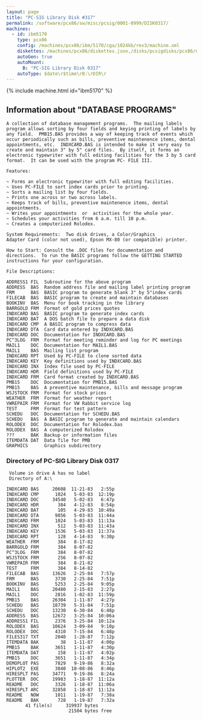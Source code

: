 ```yaml
---
layout: page
title: "PC-SIG Library Disk #317"
permalink: /software/pcx86/sw/misc/pcsig/0001-0999/DISK0317/
machines:
  - id: ibm5170
    type: pcx86
    config: /machines/pcx86/ibm/5170/cga/1024kb/rev3/machine.xml
    diskettes: /machines/pcx86/diskettes.json,/disks/pcsigdisks/pcx86/diskettes.json
    autoGen: true
    autoMount:
      B: "PC-SIG Library Disk 0317"
    autoType: $date\r$time\rB:\rDIR\r
---
```


{% include machine.html id="ibm5170" %}

## Information about "DATABASE PROGRAMS"

    A collection of database management programs.  The mailing labels
    program allows sorting by four fields and keying printing of labels by
    any field.  PMB15.BAS provides a way of keeping track of events which
    occur periodically such as bills, preventive maintenence items, dental
    appointments, etc.  INDXCARD.BAS is intended to make it very easy to
    create and maintain 3" by 5" card files.  By itself, it forms an
    electronic typewriter with full editing facilities for the 3 by 5 card
    format.  It can be used with the program PC- FILE III.
    
    Features:
    
    ~ Forms an electronic typewriter with full editing facilities.
    ~ Uses PC-FILE to sort index cards prior to printing.
    ~ Sorts a mailing list by four fields.
    ~ Prints one across or two across labels.
    ~ Keeps track of bills, preventive maintenence items, dental
    appointments.
    ~ Writes your appointments  or  activities for the whole year.
    ~ Schedules your activities from 6 a.m. till 10 p.m.
    ~ Creates a computerized Rolodex.
    
    System Requirements:  Two disk drives, a Color/Graphics
    Adapter Card (color not used), Epson MX-80 (or compatible) printer.
    
    How to Start: Consult the .DOC files for documentation and
    directions.  To run the BASIC programs follow the GETTING STARTED
    instructions for your configuration.
    
    File Descriptions:
    
    ADDRESS1 FIL  Subroutine for the above program
    ADDRESS  BAS  Random address file and mailing label printing program
    FRM      BAS  BASIC program to generate blank 3" by 5"index cards
    FILECAB  BAS  BASIC program to create and maintain databases
    BOOKINV  BAS  Menu for book tracking in the library
    BARRGOLD FRM  Format of gold prices quotes
    INDXCARD BAS  BASIC program to generate index cards
    INDXCARD BAT  A DOS batch file to prepare a data disk
    INDXCARD CMP  A BASIC program to compress data
    INDXCARD DTA  Card data entered by INDXCARD.BAS
    INDXCARD DOC  Documentation for INDXCARD.BAS
    PC^3LOG  FRM  Format for meeting reminder and log for PC meetings
    MAIL1    DOC  Documentation for MAIL1.BAS
    MAIL1    BAS  Mailing list program
    INDXCARD RPT  Used by PC-FILE to clone sorted data
    INDXCARD KEY  Key definitions used by INDXCARD.BAS
    INDXCARD INX  Index file used by PC-FILE
    INDXCARD HDR  Field definitions used by PC-FILE
    INDXCARD FRM  Card format created by INDXCARD.BAS
    PMB15    DOC  Documentation for PMB15.BAS
    PMB15    BAS  A preventive maintenance, bills and message program
    WSJSTOCK FRM  Format for stock prices
    WEATHER  FRM  Format for weather report
    VWREPAIR FRM  Format for VW Rabbit service log
    TEST     FRM  Format for test pattern
    SCHEDU   DOC  Documentation for SCHEDU.BAS
    SCHEDU   BAS  A BASIC program to generate and maintain calendars
    ROLODEX  DOC  Documentation for Rolodex.bas
    ROLODEX  BAS  A computerized Rolodex
    ???      BAK  Backup or information files
    ITEMDATA DAT  Data file for PMB
    GRAPHICS      Graphics subdirectory

### Directory of PC-SIG Library Disk 0317

     Volume in drive A has no label
     Directory of A:\

    INDXCARD BAS     20608  11-21-83   2:55p
    INDXCARD CMP      1024   5-03-83  12:19p
    INDXCARD DOC     34540   5-02-83   6:47p
    INDXCARD HDR       384   4-12-83   8:54p
    INDXCARD BAT       105   4-29-83  10:49a
    INDXCARD DTA      9856   5-03-83  11:44a
    INDXCARD FRM      1024   5-03-83  11:13a
    INDXCARD INX       512   5-03-83  11:43a
    INDXCARD KEY      1536   5-03-83  11:37a
    INDXCARD RPT       128   4-14-83   9:30p
    WEATHER  FRM       384   8-17-82
    BARRGOLD FRM       384   8-07-82
    PC^3LOG  FRM       384   8-07-82
    WSJSTOCK FRM       256   8-07-82
    VWREPAIR FRM       384   8-21-82
    TEST     FRM       384   8-14-82
    FILECAB  BAS     13626   2-25-84   7:57p
    FRM      BAS      3730   2-25-84   7:51p
    BOOKINV  BAS      5253   2-25-84   9:05p
    MAIL1    BAS     20480   2-15-83   2:27p
    MAIL1    DOC      2816   1-02-83  11:59p
    PMB15    BAS     26304   1-11-87   4:27p
    SCHEDU   BAS     18739   5-31-84   7:51p
    SCHEDU   DOC     13230   6-30-84   6:48p
    ADDRESS  BAS     12672   3-25-84  10:06a
    ADDRESS1 FIL      2376   3-25-84  10:12a
    ROLODEX  BAS     10624   3-09-84   9:10p
    ROLODEX  DOC      4310   7-15-84   6:48p
    FILES317 TXT      2040   1-28-87   7:12p
    ITEMDATA BAK        38   1-11-87   4:00p
    PMB15    BAK      3651   1-11-87   4:30p
    ITEMDATA DAT       158   1-11-87   4:02p
    PMB15    DOC      3651   1-11-87   4:34p
    DEMOPLOT PAS      7829   9-19-86   8:32a
    HIPLOT2  EXE      3840  10-08-86   8:46p
    HIRESPLT PAS     34771   9-19-86   8:24a
    PLOTTER  DOC     19983   1-18-87  11:12a
    README   DOC      3326   1-18-87  11:06a
    HIRESPLT ARC     32858   1-18-87  11:12a
    README   NOW      1011   1-19-87   7:38a
    README   BAK       728   1-19-87   7:32a
           41 file(s)     319937 bytes
                           21504 bytes free
